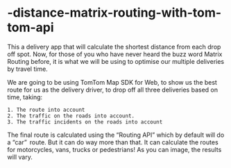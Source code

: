# -distance-matrix-routing-with-tom-tom-api
This a delivery app that will calculate the shortest distance from each drop off spot.
Now, for those of you who have never heard the buzz word Matrix Routing before, it is what we will be using to optimise our multiple deliveries by travel time.

We are going to be using TomTom Map SDK for Web, to show us the best route for us as the delivery driver, to drop off all three deliveries based on time, taking:

    1. The route into account
    2. The traffic on the roads into account.
    3. The traffic incidents on the roads into account

The final route is calculated using the “Routing API” which by default will do a “car”  route. But it can do way more than that. It can calculate the routes for motorcycles, vans, trucks or pedestrians! As you can image, the results will vary. 
